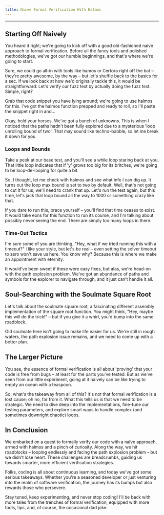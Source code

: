 ```yaml
---
title: Naive Formal Verification With Halmos
---
```


---

## Starting Off Naively

You heard it right; we're going to kick off with a good old-fashioned naive approach to formal verification. Before all the fancy tools and polished methodologies, we've got our humble beginnings, and that's where we're going to start.

Sure, we could go all-in with tools like hamos or Certora right off the bat – they're pretty awesome, by the way – but let's shuffle back to the basics for a sec. If we look back at how we'd originally tackle this, it would be straightforward: Let's verify our fuzz test by actually doing the fuzz test. Simple, right?

Grab that code snippet you have lying around; we're going to use halmos for this. I've got the halmos function prepped and ready to roll, so I'll paste the snippet right in and...

Okay, hold your horses. We've got a bunch of unknowns. This is when I noticed that the paths hadn't been fully explored due to a mysterious 'loop unrolling bound of two'. That may sound like techno-babble, so let me break it down for you.

### Loops and Bounds

Take a peek at our base test, and you'll see a while loop staring back at you. That little loop indicates that if 'y' grows too big for its britches, we're going to be loop-de-looping for quite a bit.

So, I thought, let me check with halmos and see what info I can dig up. It turns out the loop max bound is set to two by default. Well, that's not going to cut it for us; we'll need to crank that up. Let's run the test again, but this time, let's jack that loop bound all the way to 1000 or something crazy like that.

If you dare to run this, brace yourself – you'll find that time ceases to exist. It would take eons for this function to run its course, and I'm talking about possibly never seeing the end. There are simply too many loops in there.

### Time-Out Tactics

I'm sure some of you are thinking, "Hey, what if we tried running this with a timeout?" I like your style, but let's be real – even setting the solver timeout to zero won't save us here. You know why? Because this is where we make an appointment with eternity.

It would've been sweet if these were easy fixes, but alas, we're head-on with the path explosion problem. We've got an abundance of paths and symbols for the explorer to navigate through, and it just can't handle it all.

## Soul-Searching with the Soulmate Square Root

Let's talk about the soulmate square root, a fascinating different assembly implementation of the square root function. You might think, "Hey, maybe this will do the trick!" – but if you give it a whirl, you'd bump into the same roadblock.

Old soulmate here isn't going to make life easier for us. We're still in rough waters, the path explosion issue remains, and we need to come up with a better plan.

## The Larger Picture

You see, the essence of formal verification is all about 'proving' that your code is free from bugs – at least for the parts you've tested. But as we've seen from our little experiment, going at it naively can be like trying to empty an ocean with a teaspoon.

So, what's the takeaway from all of this? It's not that formal verification is a lost cause; oh no, far from it. What this tells us is that we need to be strategic. We need to dive deep into the implementations, fine-tune our testing parameters, and explore smart ways to handle complex (and sometimes downright chaotic) loops.

## In Conclusion

We embarked on a quest to formally verify our code with a naïve approach, armed with halmos and a pinch of curiosity. Along the way, we hit roadblocks – looping endlessly and facing the path explosion problem – but we didn't lose heart. These challenges are breadcrumbs, guiding us towards smarter, more efficient verification strategies.

Folks, coding is all about continuous learning, and today we've got some serious takeaways. Whether you're a seasoned developer or just venturing into the realm of software verification, the journey has its bumps but also rewards those who persevere.

Stay tuned, keep experimenting, and never stop coding! I'll be back with more tales from the trenches of formal verification, equipped with more tools, tips, and, of course, the occasional dad joke.

